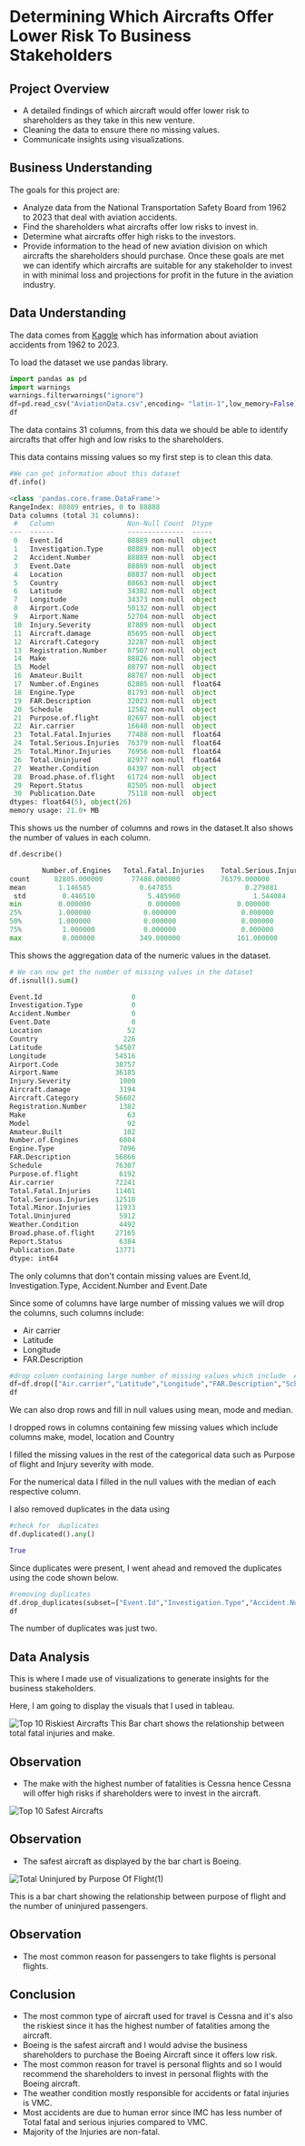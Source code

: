 # Determining Which Aircrafts Offer Lower Risk To Business Stakeholders
## Project Overview
* A detailed findings of which aircraft  would offer lower risk to shareholders as they take in this new venture.
* Cleaning the data to ensure there no missing values.
* Communicate insights using visualizations.
## Business Understanding
The goals for this project are:
* Analyze data from the National Transportation Safety Board from 1962 to 2023 that deal with aviation accidents.
* Find the shareholders what aircrafts offer low risks to invest in.
* Determine what aircrafts offer high risks to the investors.
* Provide information to the head of new aviation division on which aircrafts the shareholders should purchase.
Once these goals are met we can identify which aircrafts are suitable for any stakeholder to invest in with minimal loss and projections for profit in the future in the aviation industry.
## Data Understanding
The data  comes from [Kaggle](https://www.kaggle.com/datasets/khsamaha/aviation-accident-database-synopses) which has information about aviation accidents from 1962 to 2023.

To load the dataset we use pandas library.

```python
import pandas as pd
import warnings
warnings.filterwarnings("ignore")
df=pd.read_csv("AviationData.csv",encoding= "latin-1",low_memory=False)
df
```
The data contains 31 columns, from this data we should be able to identify aircrafts that offer high and low risks to the shareholders.

This data contains missing values so my first step is to clean this data.

```python
#We can get information about this dataset
df.info()
```
```python
<class 'pandas.core.frame.DataFrame'>
RangeIndex: 88889 entries, 0 to 88888
Data columns (total 31 columns):
 #   Column                  Non-Null Count  Dtype  
---  ------                  --------------  -----  
 0   Event.Id                88889 non-null  object 
 1   Investigation.Type      88889 non-null  object 
 2   Accident.Number         88889 non-null  object 
 3   Event.Date              88889 non-null  object 
 4   Location                88837 non-null  object 
 5   Country                 88663 non-null  object 
 6   Latitude                34382 non-null  object 
 7   Longitude               34373 non-null  object 
 8   Airport.Code            50132 non-null  object 
 9   Airport.Name            52704 non-null  object 
 10  Injury.Severity         87889 non-null  object 
 11  Aircraft.damage         85695 non-null  object 
 12  Aircraft.Category       32287 non-null  object 
 13  Registration.Number     87507 non-null  object 
 14  Make                    88826 non-null  object 
 15  Model                   88797 non-null  object 
 16  Amateur.Built           88787 non-null  object 
 17  Number.of.Engines       82805 non-null  float64
 18  Engine.Type             81793 non-null  object 
 19  FAR.Description         32023 non-null  object 
 20  Schedule                12582 non-null  object 
 21  Purpose.of.flight       82697 non-null  object 
 22  Air.carrier             16648 non-null  object 
 23  Total.Fatal.Injuries    77488 non-null  float64
 24  Total.Serious.Injuries  76379 non-null  float64
 25  Total.Minor.Injuries    76956 non-null  float64
 26  Total.Uninjured         82977 non-null  float64
 27  Weather.Condition       84397 non-null  object 
 28  Broad.phase.of.flight   61724 non-null  object 
 29  Report.Status           82505 non-null  object 
 30  Publication.Date        75118 non-null  object 
dtypes: float64(5), object(26)
memory usage: 21.0+ MB
```

This shows us the number of columns and rows in the dataset.It also shows the number of values in each column.
```python
df.describe()
```
```python
       	Number.of.Engines 	Total.Fatal.Injuries 	Total.Serious.Injuries 	Total.Minor.Injuries 	Total.Uninjured
count 	   82805.000000       77488.000000 	        76379.000000 	         76956.000000          82977.000000
mean 	    1.146585      	    0.647855 	              0.279881 	           0.357061 	            5.325440
 std 	     0.446510 	          5.485960              	1.544084 	          2.235625 	            27.913634
min      	0.000000 	          0.000000 	            0.000000             	0.000000 	            0.000000
25%      	1.000000 	         0.000000 	             0.000000 	            0.000000 	            0.000000
50%      	1.000000 	         0.000000 	             0.000000 	            0.000000 	            1.000000
75% 	     1.000000 	         0.000000 	             0.000000 	            0.000000 	            2.000000
max 	     8.000000 	        349.000000 	            161.000000 	          380.000000 	          699.000000
```

This shows the aggregation data of the numeric values in the dataset.
```python
# We can now get the number of missing values in the dataset
df.isnull().sum()
```
```python
Event.Id                      0
Investigation.Type            0
Accident.Number               0
Event.Date                    0
Location                     52
Country                     226
Latitude                  54507
Longitude                 54516
Airport.Code              38757
Airport.Name              36185
Injury.Severity            1000
Aircraft.damage            3194
Aircraft.Category         56602
Registration.Number        1382
Make                         63
Model                        92
Amateur.Built               102
Number.of.Engines          6084
Engine.Type                7096
FAR.Description           56866
Schedule                  76307
Purpose.of.flight          6192
Air.carrier               72241
Total.Fatal.Injuries      11401
Total.Serious.Injuries    12510
Total.Minor.Injuries      11933
Total.Uninjured            5912
Weather.Condition          4492
Broad.phase.of.flight     27165
Report.Status              6384
Publication.Date          13771
dtype: int64
````

The only columns that don't contain missing values are Event.Id, Investigation.Type, Accident.Number and Event.Date

Since some of columns have large number of missing values we will drop the columns, such columns include:
* Air carrier
* Latitude
* Longitude
* FAR.Description
```python
#drop column containing large number of missing values which include  Air.carrier , Latitude  and many others.
df=df.drop(["Air.carrier","Latitude","Longitude","FAR.Description","Schedule","Aircraft.Category","Airport.Code","Airport.Name","Amateur.Built"],axis=1)
df
```
 
We can also drop  rows and fill in null values using mean, mode and median.

I dropped rows in columns containing  few missing values which include columns make, model, location and Country

I filled the  missing values in the rest of the categorical data such as Purpose of flight and Injury severity with mode.

For the numerical data I filled in the null values with the median of each respective column.

I also removed duplicates in the data using
```python
#check for  duplicates 
df.duplicated().any()
```
```python
True
```

Since duplicates were present, I went ahead and removed the duplicates using the code shown below.
```python
#removing duplicates
df.drop_duplicates(subset=["Event.Id","Investigation.Type","Accident.Number","Event.Date","Location","Country","Injury.Severity","Make","Model","Purpose.of.flight","Total.Fatal.Injuries","Total.Uninjured"],keep="first",inplace= True)
df
```

The number of duplicates was just two.
## Data Analysis

This is where I made  use of visualizations to generate insights for the business stakeholders.

Here, I am going to display the  visuals that I used in tableau.

![Top 10 Riskiest Aircrafts](https://github.com/user-attachments/assets/fc3f8fca-3649-43c8-a6fb-b65abf99258f)
This Bar chart shows the relationship between total fatal injuries and make.
## Observation
* The make with the highest number of fatalities is Cessna hence Cessna will offer high risks if shareholders were to invest in the aircraft.
   

![Top 10 Safest Aircrafts](https://github.com/user-attachments/assets/5c029dad-9ffa-4e66-8688-2d20173c12f0)
## Observation
* The safest aircraft as displayed by the bar chart is Boeing.
  
![Total Uninjured by Purpose Of Flight(1)](https://github.com/user-attachments/assets/700ffe7f-0d7d-4e40-b4d5-3922e557534c)

This is  a bar chart showing the  relationship between purpose of flight and the number of uninjured passengers.
## Observation
* The most common reason for passengers to take flights is personal flights.
## Conclusion
* The most common type of aircraft used for travel is Cessna and it's also the riskiest since it has the highest number of fatalities among the aircraft.
* Boeing is the safest aircraft and I would advise the business shareholders to purchase the Boeing Aircraft since it offers low risk.
* The most common reason for travel is personal flights and so I  would recommend the shareholders to invest in personal flights with the Boeing aircraft.
* The weather condition mostly responsible for accidents or fatal injuries is VMC.
* Most accidents are due to human error since IMC has less number of Total fatal and serious injuries compared to VMC.
* Majority of the Injuries are non-fatal.





